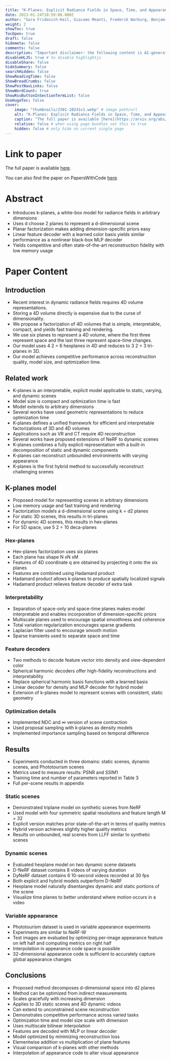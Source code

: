 ```yaml
---
title: "K-Planes: Explicit Radiance Fields in Space, Time, and Appearance"
date: 2023-01-24T18:59:08.000Z
author: "Sara Fridovich-Keil, Giacomo Meanti, Frederik Warburg, Benjamin Recht, Angjoo Kanazawa"
weight: 2
showToc: true
TocOpen: true
draft: false
hidemeta: false
comments: false
description: "Important disclaimer: the following content is AI-generated, please make sure to fact check the presented information by reading the full paper."
disableHLJS: true # to disable highlightjs
disableShare: false
hideSummary: false
searchHidden: false
ShowReadingTime: false
ShowBreadCrumbs: false
ShowPostNavLinks: false
ShowWordCount: true
ShowRssButtonInSectionTermList: false
UseHugoToc: false
cover:
    image: "thumbnails/2301-10241v1.webp" # image path/url
    alt: "K-Planes: Explicit Radiance Fields in Space, Time, and Appearance" # alt text
    caption: "The full paper is available [here](https://arxiv.org/abs/2301.10241)." # display caption under cover
    relative: false # when using page bundles set this to true
    hidden: false # only hide on current single page
---
```


# Link to paper
The full paper is available [here](https://arxiv.org/abs/2301.10241).

You can also find the paper on PapersWithCode [here](https://paperswithcode.com/paper/k-planes-explicit-radiance-fields-in-space).

# Abstract
- Introduces k-planes, a white-box model for radiance fields in arbitrary dimensions
- Uses d choose 2 planes to represent a d-dimensional scene
- Planar factorization makes adding dimension-specific priors easy
- Linear feature decoder with a learned color basis yields similar performance as a nonlinear black-box MLP decoder
- Yields competitive and often state-of-the-art reconstruction fidelity with low memory usage

# Paper Content

## Introduction
- Recent interest in dynamic radiance fields requires 4D volume representations.
- Storing a 4D volume directly is expensive due to the curse of dimensionality.
- We propose a factorization of 4D volumes that is simple, interpretable, compact, and yields fast training and rendering.
- We use six planes to represent a 4D volume, where the first three represent space and the last three represent space-time changes.
- Our model uses 4 2 = 6 hexplanes in 4D and reduces to 3 2 = 3 tri-planes in 3D.
- Our model achieves competitive performance across reconstruction quality, model size, and optimization time.

## Related work
- K-planes is an interpretable, explicit model applicable to static, varying, and dynamic scenes
- Model size is compact and optimization time is fast
- Model extends to arbitrary dimensions
- Several works have used geometric representations to reduce optimization time
- K-planes defines a unified framework for efficient and interpretable factorizations of 3D and 4D volumes
- Applications such as VR and CT require 4D reconstruction
- Several works have proposed extensions of NeRF to dynamic scenes
- K-planes combines a fully explicit representation with a built-in decomposition of static and dynamic components
- K-planes can reconstruct unbounded environments with varying appearance
- K-planes is the first hybrid method to successfully reconstruct challenging scenes

## K-planes model
- Proposed model for representing scenes in arbitrary dimensions
- Low memory usage and fast training and rendering
- Factorization models a d-dimensional scene using k = d2 planes
- For static 3D scenes, this results in tri-planes
- For dynamic 4D scenes, this results in hex-planes
- For 5D space, use 5 2 = 10 deca-planes

### Hex-planes
- Hex-planes factorization uses six planes
- Each plane has shape N xN xM
- Features of 4D coordinate q are obtained by projecting it onto the six planes
- Features are combined using Hadamard product
- Hadamard product allows k-planes to produce spatially localized signals
- Hadamard product relieves feature decoder of extra task

### Interpretability
- Separation of space-only and space-time planes makes model interpretable and enables incorporation of dimension-specific priors
- Multiscale planes used to encourage spatial smoothness and coherence
- Total variation regularization encourages sparse gradients
- Laplacian filter used to encourage smooth motion
- Sparse transients used to separate space and time

### Feature decoders
- Two methods to decode feature vector into density and view-dependent color
- Spherical harmonic decoders offer high-fidelity reconstructions and interpretability
- Replace spherical harmonic basis functions with a learned basis
- Linear decoder for density and MLP decoder for hybrid model
- Extension of k-planes model to represent scenes with consistent, static geometry

### Optimization details
- Implemented NDC and ∞ version of scene contraction
- Used proposal sampling with k-planes as density models
- Implemented importance sampling based on temporal difference

## Results
- Experiments conducted in three domains: static scenes, dynamic scenes, and Phototourism scenes
- Metrics used to measure results: PSNR and SSIM1
- Training time and number of parameters reported in Table 3
- Full per-scene results in appendix

### Static scenes
- Demonstrated triplane model on synthetic scenes from NeRF
- Used model with four symmetric spatial resolutions and feature length M = 32
- Explicit version matches prior state-of-the-art in terms of quality metrics
- Hybrid version achieves slightly higher quality metrics
- Results on unbounded, real scenes from LLFF similar to synthetic scenes

### Dynamic scenes
- Evaluated hexplane model on two dynamic scene datasets
- D-NeRF dataset contains 8 videos of varying duration
- DyNeRF dataset contains 6 10-second videos recorded at 30 fps
- Both explicit and hybrid models outperform D-NeRF
- Hexplane model naturally disentangles dynamic and static portions of the scene
- Visualize time planes to better understand where motion occurs in a video

### Variable appearance
- Phototourism dataset is used in variable appearance experiments
- Experiments are similar to NeRF-W
- Test images are evaluated by optimizing per-image appearance feature on left half and computing metrics on right half
- Interpolation in appearance code space is possible
- 32-dimensional appearance code is sufficient to accurately capture global appearance changes

## Conclusions
- Proposed method decomposes d-dimensional space into d2 planes
- Method can be optimized from indirect measurements
- Scales gracefully with increasing dimension
- Applies to 3D static scenes and 4D dynamic videos
- Can extend to unconstrained scene reconstruction
- Demonstrates competitive performance across varied tasks
- Optimization time and model size scale with dimension
- Uses multiscale bilinear interpolation
- Features are decoded with MLP or linear decoder
- Model optimized by minimizing reconstruction loss
- Elementwise addition vs multiplication of plane features
- Visual comparison of k-planes with other methods
- Interpolation of appearance code to alter visual appearance

